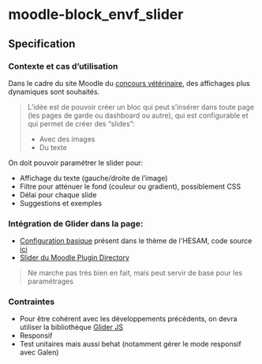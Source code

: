 # moodle-block_envf_slider

## Specification

### Contexte et cas d’utilisation
Dans le cadre du site Moodle du [concours vétérinaire](https://concours-veto-postbac.fr/), des affichages plus dynamiques sont souhaités.
> L’idée est de pouvoir créer un bloc qui peut s’insérer dans toute page (les pages de garde ou dashboard ou autre), qui est configurable et qui permet 
> de créer des “slides”:
> - Avec des images
> - Du texte

On doit pouvoir paramétrer le slider pour:
- Affichage du texte (gauche/droite de l’image)
- Filtre pour atténuer le fond (couleur ou gradient), possiblement CSS
- Délai pour chaque slide
- Suggestions et exemples

### Intégration de Glider dans la page:
- [Configuration basique](https://ressourcesnumeriques.hesam.eu) présent dans le thème de l'HESAM, code source [ici](https://github.com/call-learning/moodle-theme_ressourcesnum/blob/master/classes/local/settings.php)
- [Slider du Moodle Plugin Directory](https://moodle.org/plugins/block_slider)
> Ne marche pas très bien en fait, mais peut servir de base pour les paramétrages

### Contraintes
- Pour être cohérent avec les développements précédents, on devra utiliser la bibliothèque [Glider JS](https://nickpiscitelli.github.io/Glider.js)
- Responsif
- Test unitaires mais aussi behat (notamment gérer le mode responsif avec Galen)

